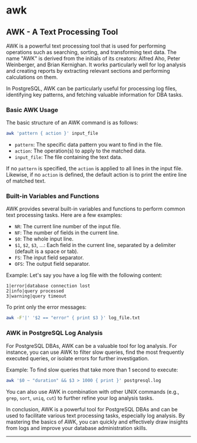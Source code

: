 # awk

## AWK - A Text Processing Tool

AWK is a powerful text processing tool that is used for performing operations such as searching, sorting, and transforming text data. The name "AWK" is derived from the initials of its creators: Alfred Aho, Peter Weinberger, and Brian Kernighan. It works particularly well for log analysis and creating reports by extracting relevant sections and performing calculations on them.

In PostgreSQL, AWK can be particularly useful for processing log files, identifying key patterns, and fetching valuable information for DBA tasks.

### Basic AWK Usage

The basic structure of an AWK command is as follows:

```bash
awk 'pattern { action }' input_file
```

- `pattern`: The specific data pattern you want to find in the file.
- `action`: The operation(s) to apply to the matched data.
- `input_file`: The file containing the text data.

If no `pattern` is specified, the `action` is applied to all lines in the input file. Likewise, if no `action` is defined, the default action is to print the entire line of matched text.

### Built-in Variables and Functions

AWK provides several built-in variables and functions to perform common text processing tasks. Here are a few examples:

- `NR`: The current line number of the input file.
- `NF`: The number of fields in the current line.
- `$0`: The whole input line.
- `$1`, `$2`, `$3`, ...: Each field in the current line, separated by a delimiter (default is a space or tab).
- `FS`: The input field separator.
- `OFS`: The output field separator.

Example: Let's say you have a log file with the following content:

```
1|error|database connection lost
2|info|query processed
3|warning|query timeout
```

To print only the error messages:

```bash
awk -F'|' '$2 == "error" { print $3 }' log_file.txt
```

### AWK in PostgreSQL Log Analysis

For PostgreSQL DBAs, AWK can be a valuable tool for log analysis. For instance, you can use AWK to filter slow queries, find the most frequently executed queries, or isolate errors for further investigation.

Example: To find slow queries that take more than 1 second to execute:

```bash
awk '$0 ~ "duration" && $3 > 1000 { print }' postgresql.log
```

You can also use AWK in combination with other UNIX commands (e.g., `grep`, `sort`, `uniq`, `cut`) to further refine your log analysis tasks.

In conclusion, AWK is a powerful tool for PostgreSQL DBAs and can be used to facilitate various text processing tasks, especially log analysis. By mastering the basics of AWK, you can quickly and effectively draw insights from logs and improve your database administration skills.

---